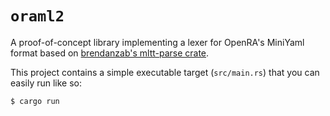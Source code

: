# `oraml2`

A proof-of-concept library implementing a lexer for OpenRA's MiniYaml
format based on [brendanzab's mltt-parse crate](https://github.com/brendanzab/rust-nbe-for-mltt/crates/mltt-parse/src/lexer.rs).

This project contains a simple executable target (`src/main.rs`) that you can easily run like so:

```
$ cargo run
```